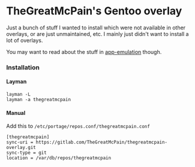# TheGreatMcPain's Gentoo overlay

Just a bunch of stuff I wanted to install which were not available in other overlays, or are just unmaintained, etc.  I mainly just didn't want to install a lot of overlays.

You may want to read about the stuff in [app-emulation](app-emulation/README.md) though.

### Installation

#### Layman

`layman -L`\
`layman -a thegreatmcpain`

#### Manual

Add this to `/etc/portage/repos.conf/thegreatmcpain.conf`

`[thegreatmcpain]`\
`sync-uri = https://gitlab.com/TheGreatMcPain/thegreatmcpain-overlay.git`\
`sync-type = git`\
`location = /var/db/repos/thegreatmcpain`
